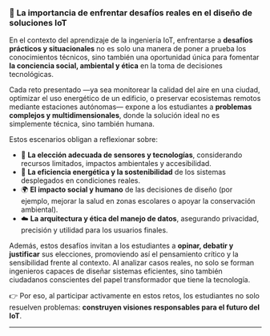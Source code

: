 
### 📘 **La importancia de enfrentar desafíos reales en el diseño de soluciones IoT**

En el contexto del aprendizaje de la ingeniería IoT, enfrentarse a **desafíos prácticos y situacionales** no es solo una manera de poner a prueba los conocimientos técnicos, sino también una oportunidad única para fomentar **la conciencia social, ambiental y ética** en la toma de decisiones tecnológicas.

Cada reto presentado —ya sea monitorear la calidad del aire en una ciudad, optimizar el uso energético de un edificio, o preservar ecosistemas remotos mediante estaciones autónomas— expone a los estudiantes a **problemas complejos y multidimensionales**, donde la solución ideal no es simplemente técnica, sino también humana.

Estos escenarios obligan a reflexionar sobre:

- 🧠 **La elección adecuada de sensores y tecnologías**, considerando recursos limitados, impactos ambientales y accesibilidad.
- 🔋 **La eficiencia energética y la sostenibilidad** de los sistemas desplegados en condiciones reales.
- 🌍 **El impacto social y humano** de las decisiones de diseño (por ejemplo, mejorar la salud en zonas escolares o apoyar la conservación ambiental).
- ☁️ **La arquitectura y ética del manejo de datos**, asegurando privacidad, precisión y utilidad para los usuarios finales.

Además, estos desafíos invitan a los estudiantes a **opinar, debatir y justificar** sus elecciones, promoviendo así el pensamiento crítico y la sensibilidad frente al contexto. Al analizar casos reales, no solo se forman ingenieros capaces de diseñar sistemas eficientes, sino también ciudadanos conscientes del papel transformador que tiene la tecnología.

👉 Por eso, al participar activamente en estos retos, los estudiantes no solo resuelven problemas: **construyen visiones responsables para el futuro del IoT**.

---
